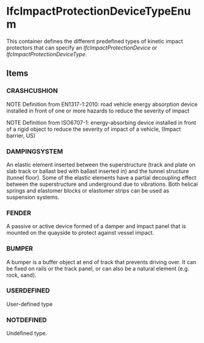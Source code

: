 # IfcImpactProtectionDeviceTypeEnum

This container defines the different predefined types of kinetic impact protectors that can specify an _IfcImpactProtectionDevice_ or _IfcImpactProtectionDeviceType_.
<!-- end of short definition -->


## Items

### CRASHCUSHION
NOTE Definition from EN1317-1:2010: road vehicle energy absorption device installed in front of one or more hazards to reduce the severity of impact

NOTE Definition from ISO6707-1: energy-absorbing device installed in front of a rigid object to reduce the severity of impact of a vehicle, (Impact barrier, US)

### DAMPINGSYSTEM
An elastic element inserted between the superstructure (track and plate on slab track or ballast bed with ballast inserted in) and the tunnel structure (tunnel floor). Some of the elastic elements have a partial decoupling effect between the superstructure and underground due to vibrations. Both helical springs and elastomer blocks or elastomer strips can be used as suspension systems.

### FENDER
A passive or active device formed of a damper and impact panel that is mounted on the quayside to protect against vessel impact.

### BUMPER
A bumper is a buffer object at end of track that prevents driving over. It can be fixed on rails or the track panel, or can also be a natural element (e.g. rock, sand).

### USERDEFINED
User-defined type

### NOTDEFINED
Undefined type.
